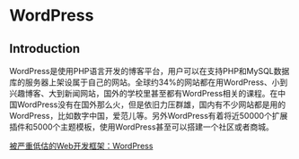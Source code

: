 # WordPress

## Introduction

WordPress是使用PHP语言开发的博客平台，用户可以在支持PHP和MySQL数据库的服务器上架设属于自己的网站。全球约34%的网站都在用WordPress、小到兴趣博客、大到新闻网站，国外的学校里甚至都有WordPress相关的课程。在中国WordPress没有在国外那么火，但是依旧力压群雄，国内有不少网站都是用的WordPress，比如数字中国，爱范儿等。另外WordPress有着将近50000个扩展插件和5000个主题模板，使用WordPress甚至可以搭建一个社区或者商城。

[被严重低估的Web开发框架：WordPress](https://bestscreenshot.com/wordpress-application-development/)

